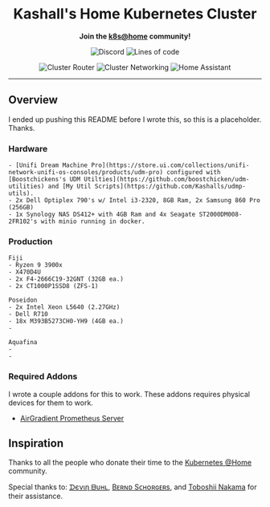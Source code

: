 <div align="center">

# Kashall's Home Kubernetes Cluster

**Join the [k8s@home](https://github.com/k8s-at-home) community!**

</div>
<div align="center">

![Discord](https://img.shields.io/discord/324051061033926666?label=Discord&logo=discord&logoColor=white&style=for-the-badge)
![Lines of code](https://img.shields.io/tokei/lines/github/kashalls/home-cluster?color=brightgreen&logo=codefactor&logoColor=white&style=for-the-badge)

</div>
<div align="center">

![Cluster Router](https://img.shields.io/uptimerobot/status/m789236355-59b4869737bfca044ffce63f?label=Home%20Internet&logo=Ubiquiti&logoColor=white&style=flat-square)
![Cluster Networking](https://img.shields.io/uptimerobot/status/m789234791-6b5cfe5b7fa8676903c74062?label=Cluster&logo=googlecloud&logoColor=white&style=flat-square)
![Home Assistant](https://img.shields.io/uptimerobot/status/m789234975-ac1f1c01ba210902f51100da?label=Home%20Assistant&logo=homeassistant&logoColor=white&style=flat-square)

</div>

---

## Overview

I ended up pushing this README before I wrote this, so this is a placeholder. Thanks.

### Hardware

    - [Unifi Dream Machine Pro](https://store.ui.com/collections/unifi-network-unifi-os-consoles/products/udm-pro) configured with [Boostchickens's UDM Utilties](https://github.com/boostchicken/udm-utilities) and [My Util Scripts](https://github.com/Kashalls/udmp-utils).
    - 2x Dell Optiplex 790's w/ Intel i3-2320, 8GB Ram, 2x Samsung 860 Pro (256GB)
    - 1x Synology NAS DS412+ with 4GB Ram and 4x Seagate ST2000DM008-2FR102's with minio running in docker.

### Production
    Fiji
    - Ryzen 9 3900x
    - X470D4U
    - 2x F4-2666C19-32GNT (32GB ea.)
    - 2x CT1000P1SSD8 (ZFS-1)

    Poseidon
    - 2x Intel Xeon L5640 (2.27GHz)
    - Dell R710
    - 18x M393B5273CH0-YH9 (4GB ea.)
    -

    Aquafina
    -
    -



### Required Addons

I wrote a couple addons for this to work. These addons requires physical devices for them to work.

- [AirGradient Prometheus Server](https://github.com/Kashalls/airgradient-prometheus-sensor)

## Inspiration

Thanks to all the people who donate their time to the [Kubernetes @Home](https://github.com/k8s-at-home/) community.

Special thanks to: [ᗪєνιη ᗷυнʟ](https://github.com/onedr0p/home-cluster), [Bᴇʀɴᴅ Sᴄʜᴏʀɢᴇʀs](https://github.com/bjw-s/k8s-gitops), and [Toboshii Nakama](https://github.com/toboshii/home-cluster) for their assistance.

